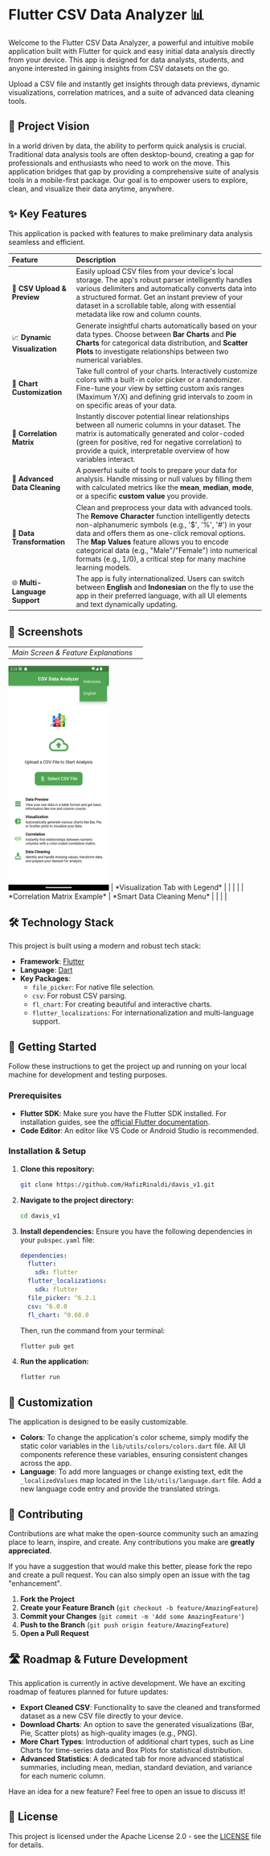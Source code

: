 # Flutter CSV Data Analyzer 📊

Welcome to the Flutter CSV Data Analyzer, a powerful and intuitive mobile application built with Flutter for quick and easy initial data analysis directly from your device. This app is designed for data analysts, students, and anyone interested in gaining insights from CSV datasets on the go.

Upload a CSV file and instantly get insights through data previews, dynamic visualizations, correlation matrices, and a suite of advanced data cleaning tools.

## 🎯 **Project Vision**

In a world driven by data, the ability to perform quick analysis is crucial. Traditional data analysis tools are often desktop-bound, creating a gap for professionals and enthusiasts who need to work on the move. This application bridges that gap by providing a comprehensive suite of analysis tools in a mobile-first package. Our goal is to empower users to explore, clean, and visualize their data anytime, anywhere.

## ✨ **Key Features**

This application is packed with features to make preliminary data analysis seamless and efficient.

| Feature | Description |
| :--- | :--- |
| 📂 **CSV Upload & Preview** | Easily upload CSV files from your device's local storage. The app's robust parser intelligently handles various delimiters and automatically converts data into a structured format. Get an instant preview of your dataset in a scrollable table, along with essential metadata like row and column counts. |
| 📈 **Dynamic Visualization** | Generate insightful charts automatically based on your data types. Choose between **Bar Charts** and **Pie Charts** for categorical data distribution, and **Scatter Plots** to investigate relationships between two numerical variables. |
| 🎨 **Chart Customization** | Take full control of your charts. Interactively customize colors with a built-in color picker or a randomizer. Fine-tune your view by setting custom axis ranges (Maximum Y/X) and defining grid intervals to zoom in on specific areas of your data. |
| 🔗 **Correlation Matrix** | Instantly discover potential linear relationships between all numeric columns in your dataset. The matrix is automatically generated and color-coded (green for positive, red for negative correlation) to provide a quick, interpretable overview of how variables interact. |
| 🧹 **Advanced Data Cleaning** | A powerful suite of tools to prepare your data for analysis. Handle missing or null values by filling them with calculated metrics like the **mean**, **median**, **mode**, or a specific **custom value** you provide. |
| 🔄 **Data Transformation** | Clean and preprocess your data with advanced tools. The **Remove Character** function intelligently detects non-alphanumeric symbols (e.g., '$', '%', '#') in your data and offers them as one-click removal options. The **Map Values** feature allows you to encode categorical data (e.g., "Male"/"Female") into numerical formats (e.g., 1/0), a critical step for many machine learning models. |
| 🌐 **Multi-Language Support** | The app is fully internationalized. Users can switch between **English** and **Indonesian** on the fly to use the app in their preferred language, with all UI elements and text dynamically updating. |

## 📸 **Screenshots**

| | |
|:---:|:---:|
| *Main Screen & Feature Explanations* 
<img src="screenshoot/main_page.png" width="200"> 
| *Visualization Tab with Legend* |
|  |  |
| *Correlation Matrix Example* | *Smart Data Cleaning Menu* |
|  |  |

## 🛠️ **Technology Stack**

This project is built using a modern and robust tech stack:

* **Framework**: [Flutter](https://flutter.dev/)
* **Language**: [Dart](https://dart.dev/)
* **Key Packages**:
    * `file_picker`: For native file selection.
    * `csv`: For robust CSV parsing.
    * `fl_chart`: For creating beautiful and interactive charts.
    * `flutter_localizations`: For internationalization and multi-language support.

## 🚀 **Getting Started**

Follow these instructions to get the project up and running on your local machine for development and testing purposes.

### **Prerequisites**

* **Flutter SDK**: Make sure you have the Flutter SDK installed. For installation guides, see the [official Flutter documentation](https://flutter.dev/docs/get-started/install).
* **Code Editor**: An editor like VS Code or Android Studio is recommended.

### **Installation & Setup**

1.  **Clone this repository:**
    ```sh
    git clone https://github.com/HafizRinaldi/davis_v1.git
    ```

2.  **Navigate to the project directory:**
    ```sh
    cd davis_v1
    ```

3.  **Install dependencies:**
    Ensure you have the following dependencies in your `pubspec.yaml` file:
    ```yaml
    dependencies:
      flutter:
        sdk: flutter
      flutter_localizations:
        sdk: flutter
      file_picker: ^6.2.1
      csv: ^6.0.0
      fl_chart: ^0.68.0
    ```
    Then, run the command from your terminal:
    ```sh
    flutter pub get
    ```

4.  **Run the application:**
    ```sh
    flutter run
    ```

## 🔧 **Customization**

The application is designed to be easily customizable.

* **Colors**: To change the application's color scheme, simply modify the static color variables in the `lib/utils/colors/colors.dart` file. All UI components reference these variables, ensuring consistent changes across the app.
* **Language**: To add more languages or change existing text, edit the `_localizedValues` map located in the `lib/utils/language.dart` file. Add a new language code entry and provide the translated strings.

## 🤝 **Contributing**

Contributions are what make the open-source community such an amazing place to learn, inspire, and create. Any contributions you make are **greatly appreciated**.

If you have a suggestion that would make this better, please fork the repo and create a pull request. You can also simply open an issue with the tag "enhancement".

1.  **Fork the Project**
2.  **Create your Feature Branch** (`git checkout -b feature/AmazingFeature`)
3.  **Commit your Changes** (`git commit -m 'Add some AmazingFeature'`)
4.  **Push to the Branch** (`git push origin feature/AmazingFeature`)
5.  **Open a Pull Request**

## 🛣️ **Roadmap & Future Development**

This application is currently in active development. We have an exciting roadmap of features planned for future updates:

* **Export Cleaned CSV**: Functionality to save the cleaned and transformed dataset as a new CSV file directly to your device.
* **Download Charts**: An option to save the generated visualizations (Bar, Pie, Scatter plots) as high-quality images (e.g., PNG).
* **More Chart Types**: Introduction of additional chart types, such as Line Charts for time-series data and Box Plots for statistical distribution.
* **Advanced Statistics**: A dedicated tab for more advanced statistical summaries, including mean, median, standard deviation, and variance for each numeric column.

Have an idea for a new feature? Feel free to open an issue to discuss it!

## 📜 **License**

This project is licensed under the Apache License 2.0 - see the [LICENSE](LICENSE) file for details.






